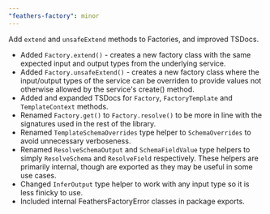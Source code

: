 ```yaml
---
"feathers-factory": minor
---
```


Add `extend` and `unsafeExtend` methods to Factories, and improved TSDocs. 

- Added `Factory.extend()` - creates a new factory class with the same expected input and output types from the underlying service.
- Added `Factory.unsafeExtend()` - creates a new factory class where the input/output types of the service can be overriden to provide values not otherwise allowed by the service's create() method.
- Added and expanded TSDocs for `Factory`, `FactoryTemplate` and `TemplateContext` methods.
- Renamed `Factory.get()` to `Factory.resolve()` to be more in line with the signatures used in the rest of the library.
- Renamed `TemplateSchemaOverrides` type helper to `SchemaOverrides` to avoid unnecessary verboseness.
- Renamed `ResolveSchemaOutput` and `SchemaFieldValue` type helpers to simply `ResolveSchema` and `ResolveField` respectively. These helpers are primarily internal, though are exported as they may be useful in some use cases. 
- Changed `InferOutput` type helper to work with any input type so it is less finicky to use.
- Included internal FeathersFactoryError classes in package exports.
